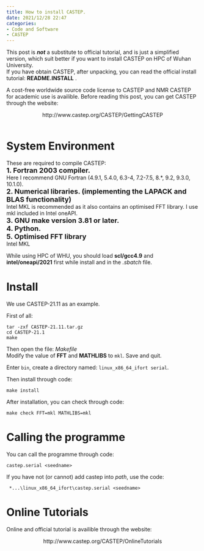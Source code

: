 ```yaml
---
title: How to install CASTEP.
date: 2021/12/28 22:47
categories: 
- Code and Software
- CASTEP
---
```

This post is ***not*** a substitute to official tutorial, and is just a simplified version, which suit better if you want to install CASTEP on HPC of Wuhan University.  
If you have obtain CASTEP, after unpacking, you can read the official install tutorial: **README.INSTALL** . 

<!-- more -->
A cost-free worldwide source code license to CASTEP and NMR CASTEP for academic use is availible.
Before reading this post, you can get CASTEP through the website:
<center>http://www.castep.org/CASTEP/GettingCASTEP </center>  
<br/>
 

# System Environment
These are required to compile CASTEP:  
**<font size="4">1. Fortran 2003 compiler. </font>**  
Here I recommend GNU Fortran (4.9.1, 5.4.0, 6.3-4, 7.2-7.5, 8.*, 9.2, 9.3.0, 10.1.0).  
**<font size="4">2. Numerical libraries. (implementing the LAPACK and BLAS functionality)</font>**  
Intel MKL is recommended as it also contains an optimised FFT library. I use mkl included in Intel oneAPI.  
**<font size="4">3. GNU make version 3.81 or later.</font>**  
**<font size="4">4. Python.</font>**  
**<font size="4">5. Optimised FFT library</font>**  
Intel MKL

While using HPC of WHU, you should load **scl/gcc4.9** and **intel/oneapi/2021** first while install and in the *.sbatch* file.

# Install
We use CASTEP-21.11 as an example.

First of all:  

    tar -zxf CASTEP-21.11.tar.gz
    cd CASTEP-21.1
    make
Then open the file: *Makefile*  
Modify the value of **FFT** and **MATHLIBS** to `mkl`. Save and quit.  

Enter `bin`, create a directory named: `linux_x86_64_ifort serial`.

Then install through code:

    make install
After installation, you can check through code:

    make check FFT=mkl MATHLIBS=mkl

# Calling the programme
You can call the programme through code:

    castep.serial <seedname>
If you have not (or cannot) add castep into *path*, use the code:

     *...\linux_x86_64_ifort\castep.serial <seedname>

# Online Tutorials
<p align="left">Online and official tutorial is availible through the website:  </p>
<center>http://www.castep.org/CASTEP/OnlineTutorials </center>